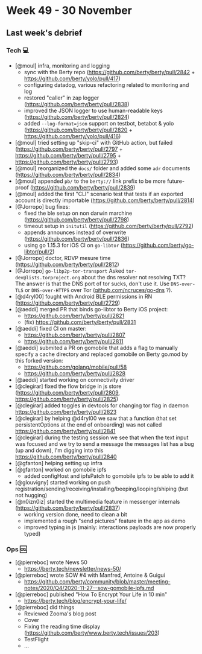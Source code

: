 # Week 49 - 30 November

## Last week's debrief

### Tech :computer:

* [@moul] infra, monitoring and logging
    * sync with the Berty repo (https://github.com/berty/berty/pull/2842 + https://github.com/berty/yolo/pull/417)
    * configuring datadog, various refactoring related to monitoring and log
    * restored "caller" in zap logger (https://github.com/berty/berty/pull/2838)
    * improved the JSON logger to use human-readable keys (https://github.com/berty/berty/pull/2824)
    * added `--log-format=json` support on testbot, betabot & yolo (https://github.com/berty/berty/pull/2820 + https://github.com/berty/yolo/pull/416)
* [@moul] tried setting up "skip-ci" with GitHub action, but failed (https://github.com/berty/berty/pull/2797 + https://github.com/berty/berty/pull/2795 + https://github.com/berty/berty/pull/2793)
* [@moul] reorganized the `docs/` folder and added some `adr` documents (https://github.com/berty/berty/pull/2834)
* [@moul] appended `pb/` to the `berty://` link prefix to be more future-proof (https://github.com/berty/berty/pull/2839)
* [@moul] added the first "CLI" scenario test that tests if an exported account is directly importable (https://github.com/berty/berty/pull/2814)
* [@Jorropo] bug fixes:
    * fixed the ble setup on non darwin marchine (https://github.com/berty/berty/pull/2798)
    * timeout setup in `initutil` (https://github.com/berty/berty/pull/2792)
    * appends announces instead of overwrite (https://github.com/berty/berty/pull/2836)
    * using go 1.15.3 for iOS CI on `go-libtor` (https://github.com/berty/go-libtor/pull/2)
* [@Jorropo] doctor, RDVP mesure time (https://github.com/berty/berty/pull/2812)
* [@Jorropo] `go-libp2p-tor-transport` Asked `tor-dev@lists.torproject.org` about the dns resolver not resolving TXT?
The answer is that the DNS port of tor sucks, don't use it. Use `DNS-over-TLS` or `DNS-over-HTTPS` over Tor ([github.com/ncruces/go-dns](https://pkg.go.dev/github.com/ncruces/go-dns) ?).
* [@d4ryl00] fought with Android BLE permissions in RN (https://github.com/berty/berty/pull/2729)
* [@aeddi] merged PR that binds go-libtor to Berty iOS project:
  * https://github.com/berty/berty/pull/2821
  * (fix) https://github.com/berty/berty/pull/2831
* [@aeddi] fixed CI on master:
  * https://github.com/berty/berty/pull/2807
  * https://github.com/berty/berty/pull/2811
* [@aeddi] submited a PR on gomobile that adds a flag to manually specify a cache directory and replaced gomobile on Berty go.mod by this forked version:
  * https://github.com/golang/mobile/pull/58
  * https://github.com/berty/berty/pull/2828
* [@aeddi] started working on connectivity driver
* [@clegirar] fixed the flow bridge in js store (https://github.com/berty/berty/pull/2809, https://github.com/berty/berty/pull/2825)
* [@clegirar] added toggles in devtools for changing tor flag in daemon https://github.com/berty/berty/pull/2823
* [@clegirar] by helping @d4ryl00 we saw that a function (that set persistentOptions at the end of onboarding) was not called https://github.com/berty/berty/pull/2841
* [@clegirar] during the testing session we see that when the text input was focused and we try to send a message the messages list has a bug (up and down), I'm digging into this https://github.com/berty/berty/pull/2840
* [@gfanton] helping setting up infra
* [@gfanton] worked on gomobile ipfs
    * added configHost and ipfsPatch to gomobile ipfs to be able to add it 
* [@glouvigny] started working on push registration/sending/receiving/installing/beeping/looping/shiping (but not hugging)
* [@n0izn0iz] started the multimedia feature in messenger internals (https://github.com/berty/berty/pull/2837)
  * working version done, need to clean a bit
  * implemented a rough "send pictures" feature in the app as demo
  * improved typing in js (mainly: interactions payloads are now properly typed)

### Ops :cool:

* [@pierreboc] wrote News 50
    * https://berty.tech/newsletter/news-50/
* [@pierreboc] wrote SOW #4 with Manfred, Antoine & Guigui
    * https://github.com/berty/community/blob/master/meeting-notes/2020/Q4/2020-11-27--sow-gomobile-ipfs.md
* [@pierreboc] published "How To Encrypt Your Life in 10 min"
    * https://berty.tech/blog/encrypt-your-life/
* [@pierreboc] did things
    * Reviewed Zooma's blog post
    * Cover
    * Fixing the reading time display (https://github.com/berty/www.berty.tech/issues/203)
    * TestFlight
    * ...
